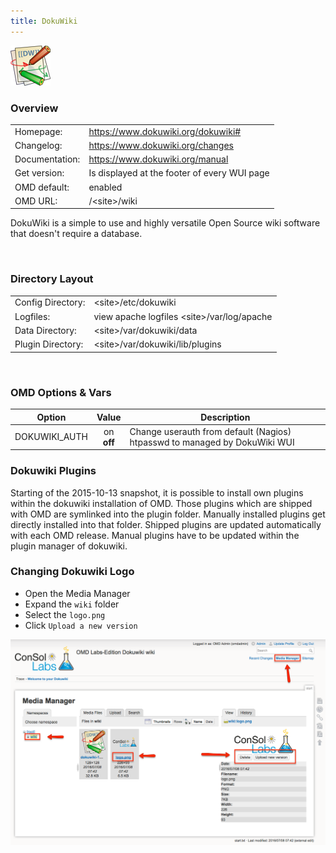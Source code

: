 ```yaml
---
title: DokuWiki
---
```

<style>
  thead th:empty {
    border: thin solid red !important;
    display: none;
  }
</style>
![](dokuwiki.png)
### Overview

|||
|---|---|
|Homepage:|https://www.dokuwiki.org/dokuwiki#|
|Changelog:|https://www.dokuwiki.org/changes|
|Documentation:|https://www.dokuwiki.org/manual|
|Get version:|Is displayed at the footer of every WUI page|
|OMD default:|enabled|
|OMD URL:|/&lt;site&gt;/wiki|

DokuWiki is a simple to use and highly versatile Open Source wiki software that doesn't require a database.

&#x205F;
### Directory Layout

|||
|---|---|
|Config Directory:|&lt;site&gt;/etc/dokuwiki|
|Logfiles:|view apache logfiles &lt;site&gt;/var/log/apache|
|Data Directory:|&lt;site&gt;/var/dokuwiki/data|
|Plugin Directory:|&lt;site&gt;/var/dokuwiki/lib/plugins|

&#x205F;

### OMD Options & Vars
| Option | Value | Description |
| ------ |:-----:| ----------- |
| DOKUWIKI_AUTH | on <br> **off** | Change userauth from default (Nagios) htpasswd to managed by DokuWiki WUI |

### Dokuwiki Plugins
Starting of the 2015-10-13 snapshot, it is possible to install own plugins
within the dokuwiki installation of OMD. Those plugins which are shipped
with OMD are symlinked into the plugin folder. Manually installed plugins
get directly installed into that folder. Shipped plugins are updated
automatically with each OMD release. Manual plugins have to be updated
within the plugin manager of dokuwiki.

### Changing Dokuwiki Logo

  * Open the Media Manager
  * Expand the `wiki` folder
  * Select the `logo.png`
  * Click `Upload a new version`

<img src="Dokuwiki-Logo.png" alt="changing the dokuwiki logo">
